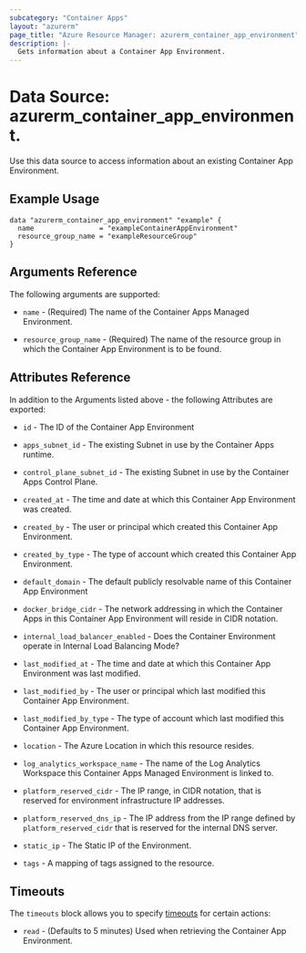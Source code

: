 ```yaml
---
subcategory: "Container Apps"
layout: "azurerm"
page_title: "Azure Resource Manager: azurerm_container_app_environment"
description: |-
  Gets information about a Container App Environment.
---
```


# Data Source: azurerm_container_app_environment.

Use this data source to access information about an existing Container App Environment.

## Example Usage

```hcl
data "azurerm_container_app_environment" "example" {
  name                = "exampleContainerAppEnvironment"
  resource_group_name = "exampleResourceGroup"
}
```


## Arguments Reference

The following arguments are supported:

* `name` - (Required) The name of the Container Apps Managed Environment.

* `resource_group_name` - (Required) The name of the resource group in which the Container App Environment is to be found.

## Attributes Reference

In addition to the Arguments listed above - the following Attributes are exported:

* `id` - The ID of the Container App Environment

* `apps_subnet_id` - The existing Subnet in use by the Container Apps runtime.

* `control_plane_subnet_id` - The existing Subnet in use by the Container Apps Control Plane.

* `created_at` - The time and date at which this Container App Environment was created.

* `created_by` - The user or principal which created this Container App Environment.

* `created_by_type` - The type of account which created this Container App Environment.

* `default_domain` - The default publicly resolvable name of this Container App Environment

* `docker_bridge_cidr` - The network addressing in which the Container Apps in this Container App Environment will reside in CIDR notation.

* `internal_load_balancer_enabled` - Does the Container Environment operate in Internal Load Balancing Mode?

* `last_modified_at` - The time and date at which this Container App Environment was last modified.

* `last_modified_by` - The user or principal which last modified this Container App Environment.

* `last_modified_by_type` - The type of account which last modified this Container App Environment.

* `location` - The Azure Location in which this resource resides.

* `log_analytics_workspace_name` - The name of the Log Analytics Workspace this Container Apps Managed Environment is linked to.

* `platform_reserved_cidr` - The IP range, in CIDR notation, that is reserved for environment infrastructure IP addresses.

* `platform_reserved_dns_ip` - The IP address from the IP range defined by `platform_reserved_cidr` that is reserved for the internal DNS server.

* `static_ip` - The Static IP of the Environment.

* `tags` - A mapping of tags assigned to the resource.

## Timeouts

The `timeouts` block allows you to specify [timeouts](https://www.terraform.io/docs/configuration/resources.html#timeouts) for certain actions:

* `read` - (Defaults to 5 minutes) Used when retrieving the Container App Environment.
